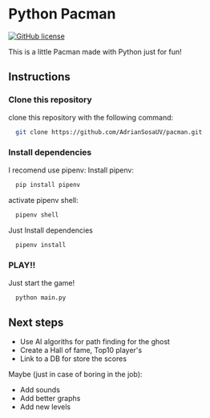 
# Python Pacman
[![GitHub license](https://img.shields.io/github/license/AdrianSosaUV/pacman?style=plastic)](https://github.com/AdrianSosaUV/pacman/blob/main/LICENSE)

This is a little Pacman made with Python just for fun!

## Instructions

### Clone this repository 
clone this repository with the following command:
```bash
  git clone https://github.com/AdrianSosaUV/pacman.git
```

### Install dependencies 

I recomend use pipenv:
Install pipenv:
```bash
  pip install pipenv
```
activate pipenv shell:
```bash
  pipenv shell
```
Just Install dependencies
```bash
  pipenv install
```
    
### PLAY!!
Just start the game!
```bash
  python main.py
```

## Next steps

* Use AI algoriths for path finding for the ghost
* Create a Hall of fame, Top10 player's 
* Link to a DB for store the scores

Maybe (just in case of boring in the job):
* Add sounds
* Add better graphs
* Add new levels 